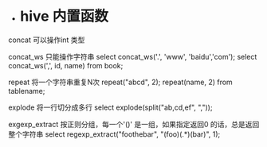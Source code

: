 

- # hive 内置函数
concat 可以操作int 类型

concat_ws 只能操作字符串
    select concat_ws('.', 'www', 'baidu','com');
    select concat_ws(',', id, name) from book;

repeat 将一个字符串重复N次
    repeat("abcd", 2);
    repeat(name, 2) from tablename;


explode 将一行切分成多行
    select explode(split("ab,cd,ef", ","));

exgexp_extract  按正则分组，每一个'()' 是一组，如果指定返回0 的话，总是返回整个字符串
    select regexp_extract("foothebar", "(foo)(.*)(bar)", 1);


